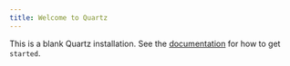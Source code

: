 ```yaml
---
title: Welcome to Quartz
---
```


This is a blank Quartz installation.
See the [documentation](https://quartz.jzhao.xyz) for how to get `started`.



